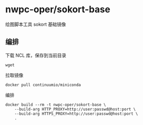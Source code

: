 # nwpc-oper/sokort-base

绘图脚本工具 sokort 基础镜像

## 编排

下载 NCL 库，保存到当前目录

```shell
wget 
```

拉取镜像

```shell
docker pull continuumio/miniconda
```

编排

```shell
docker build --rm -t nwpc-oper/sokort-base \
    --build-arg HTTP_PROXY=http://user:passwd@host:port \
    --build-arg HTTPS_PROXY=http://user:passwd@host:port \
    .
```